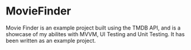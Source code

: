 # MovieFinder

Movie Finder is an example project built using the TMDB API, and is a showcase of my abilites with MVVM, UI Testing and Unit Testing. It has been written as an example project. 
